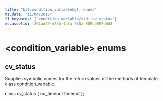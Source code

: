 ```yaml
---
title: "&lt;condition_variable&gt; enums"
ms.date: "11/04/2016"
f1_keywords: ["condition_variable/std::cv_status"]
ms.assetid: f261ad79-e25b-4afa-9f8a-909ce697e0d8
---
```

# &lt;condition_variable&gt; enums

## <a name="cv_status"></a> cv_status

Supplies symbolic names for the return values of the methods of template class [condition_variable](../standard-library/condition-variable-class.md).

class cv_status {
   no_timeout
   timeout
};
